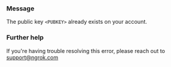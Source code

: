 
### Message
The public key <code>&lt;PUBKEY&gt;</code> already exists on your account.

### Further help
If you're having trouble resolving this error, please reach out to [support@ngrok.com](mailto:support@ngrok.com?subject=Help%20with%20ERR_NGROK_609)

